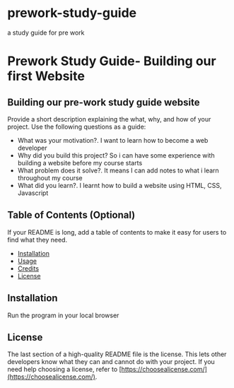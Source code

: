 # prework-study-guide
a study guide for pre work

# Prework Study Guide- Building our first Website

## Building our pre-work study guide website 

Provide a short description explaining the what, why, and how of your project. Use the following questions as a guide:

- What was your motivation?. I want to learn how to become a web developer
- Why did you build this project? So i can have some experience with building a website before my course starts
- What problem does it solve?. It means I can add notes to what i learn throughout my course
- What did you learn?. I learnt how to build a website using HTML, CSS, Javascript

## Table of Contents (Optional)

If your README is long, add a table of contents to make it easy for users to find what they need.

- [Installation](#installation)
- [Usage](#usage)
- [Credits](#credits)
- [License](#license)

## Installation

Run the program in your local browser


## License

The last section of a high-quality README file is the license. This lets other developers know what they can and cannot do with your project. If you need help choosing a license, refer to [https://choosealicense.com/](https://choosealicense.com/).



